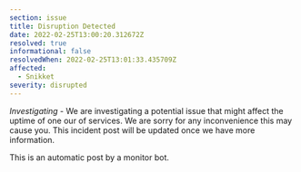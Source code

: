 ```yaml
---
section: issue
title: Disruption Detected
date: 2022-02-25T13:00:20.312672Z
resolved: true
informational: false
resolvedWhen: 2022-02-25T13:01:33.435709Z
affected:
  - Snikket
severity: disrupted
---
```

*Investigating* - We are investigating a potential issue that might affect the uptime of one our of services. We are sorry for any inconvenience this may cause you. This incident post will be updated once we have more information.

This is an automatic post by a monitor bot.
        